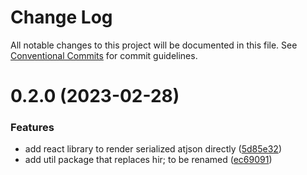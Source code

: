 # Change Log

All notable changes to this project will be documented in this file.
See [Conventional Commits](https://conventionalcommits.org) for commit guidelines.

# 0.2.0 (2023-02-28)

### Features

- add react library to render serialized atjson directly ([5d85e32](https://github.com/CondeNast/atjson/commit/5d85e32d1ede6e5eaf5f35b8724343b0ca8d4ec8))
- add util package that replaces hir; to be renamed ([ec69091](https://github.com/CondeNast/atjson/commit/ec6909185d14e64093ef59ca3b544a2a6bb9cad0))
